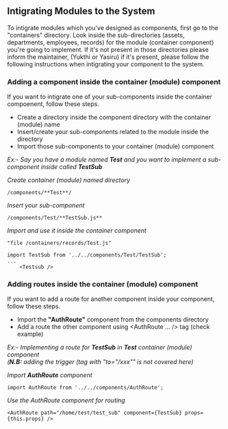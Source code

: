 ## Intigrating Modules to the System

To intigrate modules which you've designed as components, first go to the "containers" directory. Look inside the sub-directories (assets, departments, employees, records) for the module (container component) you're going to implement. If it's not present in those directories please inform the maintainer, (Yukthi or Yasiru) if it's present, please follow the following instructions when intigrating your component to the system.




### Adding a component inside the container (module) component


If you want to intigrate one of your sub-components inside the container compoenent, follow these steps.
- Create a directory inside the component directory with the container (module) name
- Insert/create your sub-components related to the module inside the directory
- Import those sub-components to your container (module) component  


*Ex:- Say you have a module named **Test** and you want to implement a sub-component inside called **TestSub***

*Create container (module) named directory*
```
/components/**Test**/
```

*Insert your sub-component*
```
/components/Test/**TestSub.js**
```

*Import and use it inside the container component*
```
"file /containers/records/Test.js"

import TestSub from '../../components/Test/TestSub';
...
    <Testsub />
```




### Adding routes inside the container (module) component


If you want to add a route for another component inside your component, follow these steps.
- Import the **"AuthRoute"** component from the components directory
- Add a route the other component using <AuthRoute ... /> tag (check example)  


*Ex:- Implementing a route for **TestSub** in **Test** container (module) component*  
*(**N.B:** adding the trigger (tag with "to="/xxx"" is not covered here)*

*Import **AuthRoute** component*
```
import AuthRoute from '../../components/AuthRoute';
```

*Use the AuthRoute component for routing*
```
<AuthRoute path="/home/test/test_sub" component={TestSub} props={this.props} />
```
